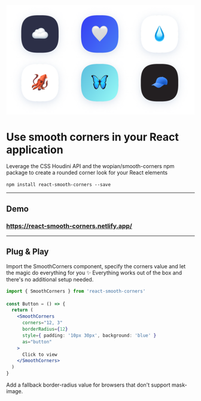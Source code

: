 <img src="./public/image.png" alt="Smooth corners" width="600">

# Use smooth corners in your React application

Leverage the CSS Houdini API and the wopian/smooth-corners npm package to create a rounded corner look for your React elements

`npm install react-smooth-corners --save`

---

## Demo

### https://react-smooth-corners.netlify.app/

---
## Plug & Play

Import the SmoothCorners component, specify the corners value and let the magic do everything for you ✨
Everything works out of the box and there's no additional setup needed.

```jsx
import { SmoothCorners } from 'react-smooth-corners'
  
const Button = () => {
  return (
    <SmoothCorners
      corners="12, 3"
      borderRadius={12}
      style={ padding: '10px 30px', background: 'blue' }
      as="button"
    >
      Click to view
    </SmoothCorners>
  )
}
```

Add a fallback border-radius value for browsers that don't support mask-image.
